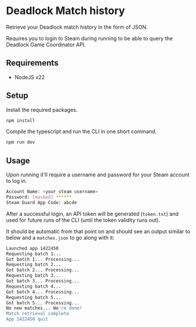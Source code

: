 # Deadlock Match history

Retrieve your Deadlock match history in the form of JSON.

Requires you to login to Steam during running to be able to query the Deadlock Game Coordinator API.

## Requirements

- NodeJS v22

## Setup

Install the required packages.

```bash
npm install
```

Compile the typescript and run the CLI in one short command.

```bash
npm run dev
```

## Usage

Upon running it'll require a username and password for your Steam account to log in.

```bash
Account Name: <your steam username>
Password: [masked] ******
Steam Guard App Code: abcde
```

After a successful login, an API token will be generated (`token.txt`) and used for future runs of the CLI (until the token validity runs out).

It should be automatic from that point on and should see an output similar to below and a `matches.json` to go along with it:

```bash
Launched app 1422450
Requesting batch 1...
Got batch 1... Processing...
Requesting batch 2...
Got batch 2... Processing...
Requesting batch 3...
Got batch 3... Processing...
Requesting batch 4...
Got batch 4... Processing...
Requesting batch 5...
Got batch 5... Processing...
No new matches... We're done!
Match retrieval complete
App 1422450 quit
```

